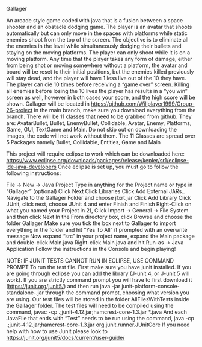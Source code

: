Gallager

An arcade style game coded with java that is a fusion between a space shooter and an obstacle dodging game. The player is an avatar that shoots automatically but can only move in the spaces with platforms while static enemies shoot from the top of the screen. The objective is to eliminate all the enemies in the level while simultaneously dodging their bullets and staying on the moving platforms. The player can only shoot while it is on a moving platform. Any time that the player takes any form of damage, either from being shot or moving somewhere without a platform, the avatar and board will be reset to their initial positions, but the enemies killed previously will stay dead, and the player will have 1 less live out of the 10 they have. The player can die 10 times before receiving a “game over” screen. Killing all enemies before losing the 10 lives the player has results in a “you win” screen as well, however in both cases your score, and the high score will be shown.
Gallager will be located in https://github.com/Willplayer1999/Group-26-project in the main branch, make sure you download everything from the branch.
There will be 11 classes that need to be grabbed from github. They are: AvatarBullet, Bullet, EnemyBullet, Collidable, Avatar, Enemy, Platforms, Game, GUI, TextGame and Main. Do not skip out on downloading the images, the code will not work without them.
The 11 Classes are spread over 5 Packages namely Bullet, Collidable, Entities, Game and Main

This project will require eclipse to work which can be downloaded here:
https://www.eclipse.org/downloads/packages/release/kepler/sr1/eclipse-ide-java-developers
Once eclipse is set up, you must go to follow the following instructions:

File → New → Java Project
Type in anything for the Project name or type in “Gallager” (optional)
Click Next
Click Libraries
Click Add External JARs..
Navigate to the Gallager Folder and choose jfxrt.jar
Click Add Library
Click JUnit, click next, choose JUnit 4 and enter Finish and Finish
Right-Click on what you named your Project in 2), Click Import → General → File System and then click Next
In the From directory box, click Browse and choose the folder Gallager
Make sure you tick the box next to Gallager to import everything in the folder and hit “Yes To All” if prompted with an overwrite message
Now expand “src” in your project name, expand the Main package and double-click Main.java
Right-click Main.java and hit Run-as → Java Application
Follow the instructions in the Console and begin playing!

NOTE: IF JUNIT TESTS CANNOT RUN IN ECLIPSE, USE COMMAND PROMPT
To run the test file. First make sure you have junit installed. If you are going through eclipse you can add the library (J-unit 4, or J-unit 5 will work). If you are strictly command prompt you will have to first download it (https://junit.org/junit5/) and then run java -jar junit-platform-console-standalone-<version>.jar <Options> through the command prompt, choosing what version you are using. Our test files will be stored in the folder AllFilesWithTests inside the Gallager folder. The test files will need to be compiled using the command, 
javac -cp .;junit-4.12.jar;hamcrest-core-1.3.jar *.java
And each JavaFile that ends with “Test” needs to be run using the command,
java -cp .;junit-4.12.jar;hamcrest-core-1.3.jar org.junit.runner.JUnitCore <test class>
If you need help with how to use Junit please look to 
https://junit.org/junit5/docs/current/user-guide/

